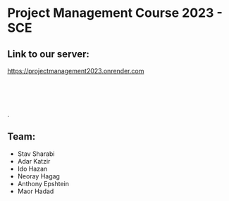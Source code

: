# Project Management Course 2023 - SCE

## Link to our server:
https://projectmanagement2023.onrender.com













\
\
\
\
\.

## Team:
- Stav Sharabi
- Adar Katzir
- Ido Hazan
- Neoray Hagag
- Anthony Epshtein
- Maor Hadad
